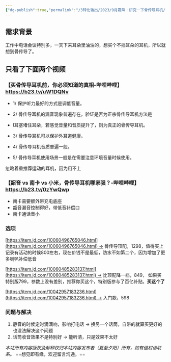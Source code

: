 ```yaml
---
{"dg-publish":true,"permalink":"/3转化输出/2023/9月霜降：研究一下骨传导耳机/","metatags":"骨传导耳机，电话会议，韶音","tags":["新东西研究"],"noteIcon":"1","created":"2023-08-20T16:57:00","updated":"2025-09-13T16:50"}
---
```


## 需求背景

工作中电话会议特别多，一天下来耳朵里油油的，想买个不挡耳朵的耳机，所以就想到骨传导了。  

## 只看了下面两个视频
 
### 【买骨传导耳机前，你必须知道的真相-哔哩哔哩】 https://b23.tv/uW1DQNv

- 1/ 保护听力最好的方式是调低音量。

- 2/ 骨传导耳机的漏音现象普遍存在，验证是否为正宗骨传导耳机方法是

- I耳塞堵住耳朵，若感觉音量和音质提升了，则为真正的骨传导耳机。

- 3/ 骨传导耳机可以保护外耳道健康。

- 4/ 骨传导耳机音质普遍一般。

- 5/ 骨传导耳机使用场景一般是在需要注意环境音量时候使用。

忽略着重推荐运动的耳机，因为用不上

### 【韶音 vs 南卡 vs 小米，骨传导耳机哪家强？-哔哩哔哩】 https://b23.tv/0zYwQwp

- 南卡需要额外带充电底座
- 韶音漏音控制得好，带低音补偿口
- 南卡通话音小
### 选项

[https://item.jd.com/10060496765046.html](https://item.jd.com/10060496765046.html) -> 骨传导顶配，1298，值得买上记录有活动的时候800左右，现在价钱不是最低，防水不如第二个，因为增加了更多喇叭补偿低音

[https://item.jd.com/10060485283137.html](https://item.jd.com/10060485283137.html) -> 比顶配降一档，849， 如果买特别版799，参数上没有差别，推荐你买这个，特别版参与了百亿补贴。**买这个了**

[https://item.jd.com/10042957183236.html](https://item.jd.com/10042957183236.html) -> 入门款，598  

### 问题与解决

1. 静音的时候定时滴滴响，影响打电话 -> 换另一个话筒，自带的就算买更好的也没法解决这个问题
2. 话筒收音效果不是特别好 -> 能听清，只是效果不太好


<div class="transclusion internal-embed is-loaded"><div class="markdown-embed">




*本站所有内容版权及解释权归本站内容发布者（夏至夕阳）所有，如有侵权请联系。*
==想见即有缘，欢迎留言沟通。== 

</div></div>
